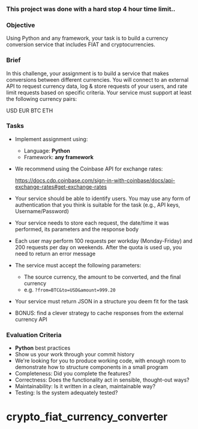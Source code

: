 ### This project was done with a hard stop 4 hour time limit..

### Objective

Using Python and any framework, your task is to build a currency conversion service that includes FIAT and cryptocurrencies.

### Brief

In this challenge, your assignment is to build a service that makes conversions between different currencies. You will connect to an external API to request currency data, log & store requests of your users, and rate limit requests based on specific criteria. Your service must support at least the following currency pairs:

USD
EUR
BTC
ETH

### Tasks

- Implement assignment using:

  - Language: **Python**
  - Framework: **any framework**

- We recommend using the Coinbase API for exchange rates:

  https://docs.cdp.coinbase.com/sign-in-with-coinbase/docs/api-exchange-rates#get-exchange-rates

- Your service should be able to identify users. You may use any form of authentication that you think is suitable for the task (e.g., API keys, Username/Password)
- Your service needs to store each request, the date/time it was performed, its parameters and the response body
- Each user may perform 100 requests per workday (Monday-Friday) and 200 requests per day on weekends. After the quota is used up, you need to return an error message
- The service must accept the following parameters:
  - The source currency, the amount to be converted, and the final currency
  - e.g. `?from=BTC&to=USD&amount=999.20`
- Your service must return JSON in a structure you deem fit for the task
- BONUS: find a clever strategy to cache responses from the external currency API

### Evaluation Criteria

- **Python** best practices
- Show us your work through your commit history
- We're looking for you to produce working code, with enough room to demonstrate how to structure components in a small program
- Completeness: Did you complete the features?
- Correctness: Does the functionality act in sensible, thought-out ways?
- Maintainability: Is it written in a clean, maintainable way?
- Testing: Is the system adequately tested?

# crypto_fiat_currency_converter
